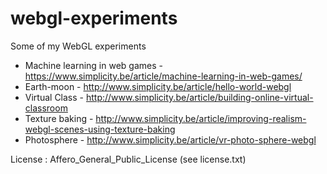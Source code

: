 webgl-experiments
=================

Some of my WebGL experiments

* Machine learning in web games - https://www.simplicity.be/article/machine-learning-in-web-games/
* Earth-moon - http://www.simplicity.be/article/hello-world-webgl
* Virtual Class - http://www.simplicity.be/article/building-online-virtual-classroom
* Texture baking - http://www.simplicity.be/article/improving-realism-webgl-scenes-using-texture-baking
* Photosphere - http://www.simplicity.be/article/vr-photo-sphere-webgl

License : Affero_General_Public_License (see license.txt)
